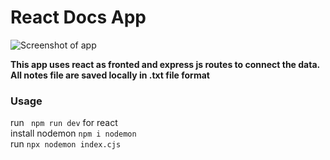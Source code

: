 # React Docs App

![Screenshot of app](https://github.com/rohit-burman/Docs-reactApp/assets/39981140/4288221e-ad30-42c3-9975-3d5229df779a)

    
**This app uses react as fronted and express js routes to connect the data.
All notes file are saved locally in .txt file format**


### Usage
run ` npm run dev` for react   
install nodemon ` npm i nodemon `    
run ` npx nodemon index.cjs `    
